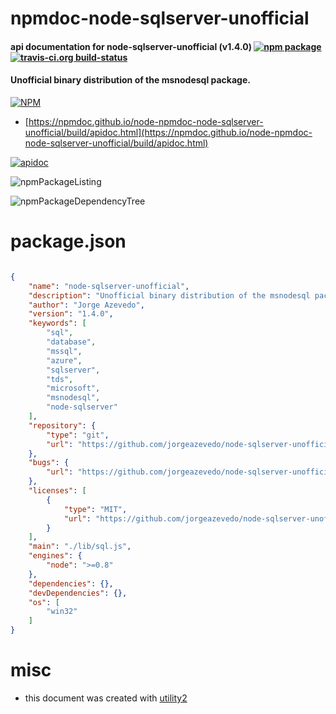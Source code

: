 # npmdoc-node-sqlserver-unofficial

#### api documentation for  node-sqlserver-unofficial (v1.4.0)  [![npm package](https://img.shields.io/npm/v/npmdoc-node-sqlserver-unofficial.svg?style=flat-square)](https://www.npmjs.org/package/npmdoc-node-sqlserver-unofficial) [![travis-ci.org build-status](https://api.travis-ci.org/npmdoc/node-npmdoc-node-sqlserver-unofficial.svg)](https://travis-ci.org/npmdoc/node-npmdoc-node-sqlserver-unofficial)

#### Unofficial binary distribution of the msnodesql package.

[![NPM](https://nodei.co/npm/node-sqlserver-unofficial.png?downloads=true&downloadRank=true&stars=true)](https://www.npmjs.com/package/node-sqlserver-unofficial)

- [https://npmdoc.github.io/node-npmdoc-node-sqlserver-unofficial/build/apidoc.html](https://npmdoc.github.io/node-npmdoc-node-sqlserver-unofficial/build/apidoc.html)

[![apidoc](https://npmdoc.github.io/node-npmdoc-node-sqlserver-unofficial/build/screenCapture.buildCi.browser.%252Ftmp%252Fbuild%252Fapidoc.html.png)](https://npmdoc.github.io/node-npmdoc-node-sqlserver-unofficial/build/apidoc.html)

![npmPackageListing](https://npmdoc.github.io/node-npmdoc-node-sqlserver-unofficial/build/screenCapture.npmPackageListing.svg)

![npmPackageDependencyTree](https://npmdoc.github.io/node-npmdoc-node-sqlserver-unofficial/build/screenCapture.npmPackageDependencyTree.svg)



# package.json

```json

{
    "name": "node-sqlserver-unofficial",
    "description": "Unofficial binary distribution of the msnodesql package.",
    "author": "Jorge Azevedo",
    "version": "1.4.0",
    "keywords": [
        "sql",
        "database",
        "mssql",
        "azure",
        "sqlserver",
        "tds",
        "microsoft",
        "msnodesql",
        "node-sqlserver"
    ],
    "repository": {
        "type": "git",
        "url": "https://github.com/jorgeazevedo/node-sqlserver-unofficial.git"
    },
    "bugs": {
        "url": "https://github.com/jorgeazevedo/node-sqlserver-unofficial/issues"
    },
    "licenses": [
        {
            "type": "MIT",
            "url": "https://github.com/jorgeazevedo/node-sqlserver-unofficial/raw/master/LICENSE"
        }
    ],
    "main": "./lib/sql.js",
    "engines": {
        "node": ">=0.8"
    },
    "dependencies": {},
    "devDependencies": {},
    "os": [
        "win32"
    ]
}
```



# misc
- this document was created with [utility2](https://github.com/kaizhu256/node-utility2)
